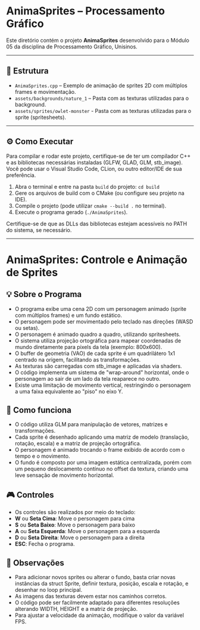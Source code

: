 # AnimaSprites – Processamento Gráfico

Este diretório contém o projeto **AnimaSprites** desenvolvido para o Módulo 05 da disciplina de Processamento Gráfico, Unisinos.

______________________________________________

## 📁 Estrutura

- `AnimaSprites.cpp` – Exemplo de animação de sprites 2D com múltiplos frames e movimentação.
- `assets/backgrounds/nature_1` – Pasta com as texturas utilizadas para o background.
- `assets/sprites/owlet-monster` - Pasta com as texturas utilizadas para o sprite (spritesheets).

______________________________________________

## ⚙️ Como Executar

Para compilar e rodar este projeto, certifique-se de ter um compilador C++ e as bibliotecas necessárias instaladas (GLFW, GLAD, GLM, stb_image). Você pode usar o Visual Studio Code, CLion, ou outro editor/IDE de sua preferência.

1. Abra o terminal e entre na pasta `build` do projeto: `cd build`
2. Gere os arquivos de build com o CMake (ou configure seu projeto na IDE).
3. Compile o projeto (pode utilizar `cmake --build .` no terminal).
4. Execute o programa gerado (`./AnimaSprites`).

Certifique-se de que as DLLs das bibliotecas estejam acessíveis no PATH do sistema, se necessário.

______________________________________________

# AnimaSprites: Controle e Animação de Sprites

## 💡 Sobre o Programa

- O programa exibe uma cena 2D com um personagem animado (sprite com múltiplos frames) e um fundo estático.
- O personagem pode ser movimentado pelo teclado nas direções (WASD ou setas).
- O personagem é animado quadro a quadro, utilizando spritesheets.
- O sistema utiliza projeção ortográfica para mapear coordenadas de mundo diretamente para pixels da tela (exemplo: 800x600).
- O buffer de geometria (VAO) de cada sprite é um quadrilátero 1x1 centrado na origem, facilitando as transformações.
- As texturas são carregadas com stb_image e aplicadas via shaders.
- O código implementa um sistema de "wrap-around" horizontal, onde o personagem ao sair de um lado da tela reaparece no outro.
- Existe uma limitação de movimento vertical, restringindo o personagem a uma faixa equivalente ao "piso" no eixo Y.

## 🚀 Como funciona

- O código utiliza GLM para manipulação de vetores, matrizes e transformações.
- Cada sprite é desenhado aplicando uma matriz de modelo (translação, rotação, escala) e a matriz de projeção ortográfica.
- O personagem é animado trocando o frame exibido de acordo com o tempo e o movimento.
- O fundo é composto por uma imagem estática centralizada, porém com um pequeno deslocamento contínuo no offset da textura, criando uma leve sensação de movimento horizontal.

## 🎮 Controles
- Os controles são realizados por meio do teclado:
- **W** ou **Seta Cima**: Move o personagem para cima
- **S** ou **Seta Baixo**: Move o personagem para baixo
- **A** ou **Seta Esquerda**: Move o personagem para a esquerda
- **D** ou **Seta Direita**: Move o personagem para a direita
- **ESC**: Fecha o programa.


## 📌 Observações

- Para adicionar novos sprites ou alterar o fundo, basta criar novas instâncias da struct Sprite, definir textura, posição, escala e rotação, e desenhar no loop principal.
- As imagens das texturas devem estar nos caminhos corretos.
- O código pode ser facilmente adaptado para diferentes resoluções alterando WIDTH, HEIGHT e a matriz de projeção.
- Para ajustar a velocidade da animação, modifique o valor da variável FPS.
